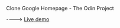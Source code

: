 Clone Google Homepage - The Odin Project

----> [Live demo](https://okidokitokiloki.github.io/google-homepage/)
